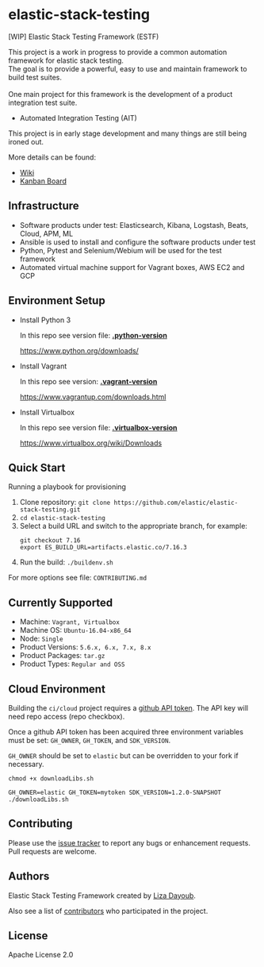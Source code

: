 # elastic-stack-testing

[WIP] Elastic Stack Testing Framework (ESTF)

This project is a work in progress to provide a common automation framework for elastic stack testing.
<br>The goal is to provide a powerful, easy to use and maintain framework to build test suites.  
<br>One main project for this framework is the development of a product integration test suite.
  - Automated Integration Testing (AIT)

This project is in early stage development and many things are still being ironed out.  

More details can be found:
- [Wiki](https://github.com/elastic/elastic-stack-testing/wiki)
- [Kanban Board](https://github.com/elastic/elastic-stack-testing/projects)

## Infrastructure

 - Software products under test: Elasticsearch, Kibana, Logstash, Beats, Cloud, APM, ML
 - Ansible is used to install and configure the software products under test
 - Python, Pytest and Selenium/Webium will be used for the test framework
 - Automated virtual machine support for Vagrant boxes, AWS EC2 and GCP

## Environment Setup

 * Install Python 3

   In this repo see version file: [**.python-version**](https://github.com/elastic/elastic-stack-testing/blob/master/.python-version)

   https://www.python.org/downloads/

 * Install Vagrant

   In this repo see version: [**.vagrant-version**](https://github.com/elastic/elastic-stack-testing/blob/master/.vagrant-version)

   https://www.vagrantup.com/downloads.html

 * Install Virtualbox

   In this repo see version file: [**.virtualbox-version**](https://github.com/elastic/elastic-stack-testing/blob/master/.virtualbox-version)

   https://www.virtualbox.org/wiki/Downloads

## Quick Start
Running a playbook for provisioning

1. Clone repository: `git clone https://github.com/elastic/elastic-stack-testing.git` 
2. `cd elastic-stack-testing`
3. Select a build URL and switch to the appropriate branch, for example:
   ```
   git checkout 7.16
   export ES_BUILD_URL=artifacts.elastic.co/7.16.3
   ```
4. Run the build: `./buildenv.sh`

For more options see file: `CONTRIBUTING.md`

## Currently Supported

  - Machine: `Vagrant, Virtualbox`
  - Machine OS: `Ubuntu-16.04-x86_64`
  - Node: `Single`
  - Product Versions: `5.6.x, 6.x, 7.x, 8.x`
  - Product Packages: `tar.gz`
  - Product Types: `Regular and OSS`  

## Cloud Environment

  Building the `ci/cloud` project requires a [github API token](https://blog.github.com/2013-05-16-personal-api-tokens/).
  The API key will need repo access (repo checkbox).

  Once a github API token has been acquired three environment variables must be set: `GH_OWNER`, `GH_TOKEN`, and `SDK_VERSION`.

  `GH_OWNER` should be set to `elastic` but can be overridden to your fork if necessary.

  `chmod +x downloadLibs.sh`

  `GH_OWNER=elastic GH_TOKEN=mytoken SDK_VERSION=1.2.0-SNAPSHOT ./downloadLibs.sh`

## Contributing

  Please use the [issue tracker](https://github.com/elastic/elastic-stack-testing/issues) to report any bugs or enhancement requests.  Pull requests are welcome.

## Authors

  Elastic Stack Testing Framework created by [Liza Dayoub](https://github.com/liza-mae).  
  
  Also see a list of [contributors](https://github.com/elastic/elastic-stack-testing/graphs/contributors) who participated in the project.

## License

  Apache License 2.0
